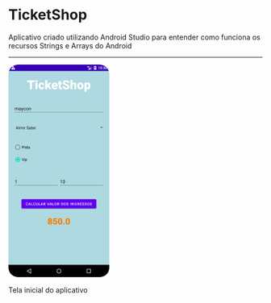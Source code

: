 # TicketShop

Aplicativo criado utilizando Android Studio para entender como funciona os recursos Strings e Arrays do Android

<hr>

<img src="/screenshot/Screenshot_20220817_223013.png" alt="drawing" width="200"/>

Tela inicial do aplicativo
